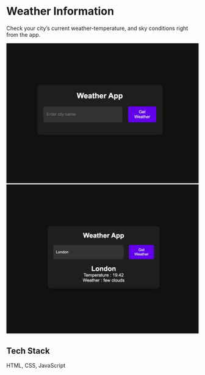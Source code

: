 # Weather Information

Check your city’s current weather-temperature, and sky conditions right from the app.

![Screenshot](https://github.com/SunilKumarSharma129/Weather-App/blob/b56e4d924505af341ef1f2c8856e90d7d291947d/img.jpeg)
![Screenshot](https://github.com/SunilKumarSharma129/Weather-App/blob/255b42671358280cf58dd2dcc859efc037aae771/img_.jpeg)

## Tech Stack

HTML, CSS, JavaScript
